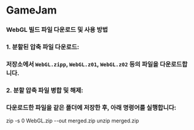 # GameJam

### WebGL 빌드 파일 다운로드 및 사용 방법

### 1. 분할된 압축 파일 다운로드:
###   저장소에서 `WebGL.zipp`, `WebGL.z01`, `WebGL.z02` 등의 파일을 다운로드합니다.

### 2. 분할 압축 파일 병합 및 해제:
###   다운로드한 파일을 같은 폴더에 저장한 후, 아래 명령어를 실행합니다:

   zip -s 0 WebGL.zip --out merged.zip
   unzip merged.zip
